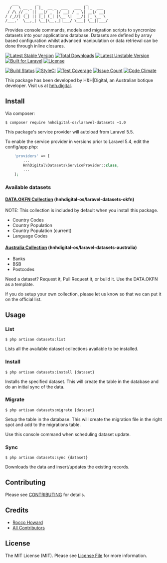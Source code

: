  ```
    ___        _                     _
   /   \ __ _ | |_  __ _  ___   ___ | |_  ___ 
  / /\ // _` || __|/ _` |/ __| / _ \| __|/ __|
 / /_//| (_| || |_| (_| |\__ \|  __/| |_ \__ \
/___,'  \__,_| \__|\__,_||___/ \___| \__||___/
```

Provides console commands, models and migration scripts to syncronize datasets into your applications database. Datasets are defined by array based configuration whilst advanced manipulation or data retrieval can be done through inline closures.

[![Latest Stable Version](https://poser.pugx.org/hnhdigital-os/laravel-datasets/v/stable.svg)](https://packagist.org/packages/hnhdigital-os/laravel-datasets) [![Total Downloads](https://poser.pugx.org/hnhdigital-os/laravel-datasets/downloads.svg)](https://packagist.org/packages/hnhdigital-os/laravel-datasets) [![Latest Unstable Version](https://poser.pugx.org/hnhdigital-os/laravel-datasets/v/unstable.svg)](https://packagist.org/packages/hnhdigital-os/laravel-datasets) [![Built for Laravel](https://img.shields.io/badge/Built_for-Laravel-green.svg)](https://laravel.com/) [![License](https://poser.pugx.org/hnhdigital-os/laravel-datasets/license.svg)](https://packagist.org/packages/hnhdigital-os/laravel-datasets)

[![Build Status](https://travis-ci.org/hnhdigital-os/laravel-datasets.svg?branch=master)](https://travis-ci.org/hnhdigital-os/laravel-datasets) [![StyleCI](https://styleci.io/repos/77605381/shield?branch=master)](https://styleci.io/repos/77605381) [![Test Coverage](https://codeclimate.com/github/hnhdigital-os/laravel-datasets/badges/coverage.svg)](https://codeclimate.com/github/hnhdigital-os/laravel-datasets/coverage) [![Issue Count](https://codeclimate.com/github/hnhdigital-os/laravel-datasets/badges/issue_count.svg)](https://codeclimate.com/github/hnhdigital-os/laravel-datasets) [![Code Climate](https://codeclimate.com/github/hnhdigital-os/laravel-datasets/badges/gpa.svg)](https://codeclimate.com/github/hnhdigital-os/laravel-datasets) 

This package has been developed by H&H|Digital, an Australian botique developer. Visit us at [hnh.digital](http://hnh.digital).

## Install

Via composer:

`$ composer require hnhdigital-os/laravel-datasets ~1.0`

This package's service provider will autoload from Laravel 5.5.

To enable the service provider in versions prior to Laravel 5.4, edit the config/app.php:

```php
    'providers' => [
        ...
        HnhDigital\Datasets\ServiceProvider::class,
        ...
    ];
```

### Available datasets

#### [DATA.OKFN Collection](https://github.com/hnhdigital-os/laravel-datasets-okfn) (hnhdigital-os/laravel-datasets-okfn)

NOTE: This collection is included by default when you install this package.

* Country Codes
* Country Population
* Country Population (current)
* Language Codes

#### [Australia Collection](https://github.com/hnhdigital-os/laravel-datasets-australia) (hnhdigital-os/laravel-datasets-australia)

* Banks
* BSB
* Postcodes


Need a dataset? Request it, Pull Request it, or build it. Use the DATA.OKFN as a template.

If you do setup your own collection, please let us know so that we can put it on the official list.

## Usage

### List

`$ php artisan datasets:list`

Lists all the available dataset collections available to be installed.

### Install

`$ php artisan datasets:install {dataset}`

Installs the specified dataset. This will create the table in the database and do an initial sync of the data.

### Migrate

`$ php artisan datasets:migrate {dataset}`

Setup the table in the database. This will create the migration file in the right spot and add to the migrations table.

Use this console command when scheduling dataset update.

### Sync

`$ php artisan datasets:sync {dataset}`

Downloads the data and insert/updates the existing records.

## Contributing

Please see [CONTRIBUTING](https://github.com/hnhdigital-os/laravel-datasets/blob/master/CONTRIBUTING.md) for details.

## Credits

* [Rocco Howard](https://github.com/RoccoHoward)
* [All Contributors](https://github.com/hnhdigital-os/laravel-datasets/contributors)

## License

The MIT License (MIT). Please see [License File](https://github.com/hnhdigital-os/laravel-datasets/blob/master/LICENSE) for more information.
